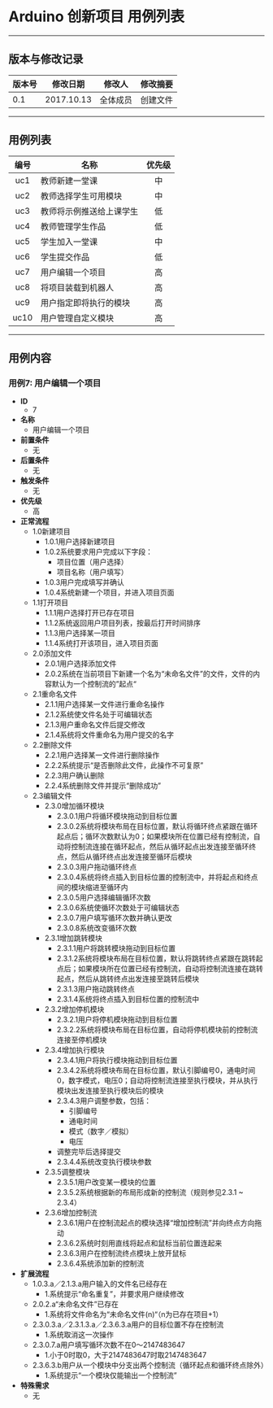 # Arduino 创新项目 用例列表

---

## 版本与修改记录
|版本号|修改日期|修改人|修改摘要
|---|---|---|---|
0.1|2017.10.13|全体成员|创建文件
---

## 用例列表
|编号|名称|优先级|
|:---:|---|:---:|
|uc1| 教师新建一堂课|中
| uc2| 教师选择学生可用模块|中
| uc3| 教师将示例推送给上课学生|低
| uc4| 教师管理学生作品|低
| uc5| 学生加入一堂课|中
|uc6 |学生提交作品|低
| uc7| 用户编辑一个项目|高
| uc8| 将项目装载到机器人|高
| uc9| 用户指定即将执行的模块|高
| uc10| 用户管理自定义模块|高

---

## 用例内容

### 用例7: 用户编辑一个项目
- **ID**
    - 7
- **名称**
    - 用户编辑一个项目
- **前置条件**
    - 无
- **后置条件**
    - 无
- **触发条件**
    - 无
- **优先级**
    - 高
- **正常流程**
    - 1.0新建项目
        - 1.0.1用户选择新建项目
        - 1.0.2系统要求用户完成以下字段：
            - 项目位置（用户选择）
            - 项目名称（用户填写）
        - 1.0.3用户完成填写并确认
        - 1.0.4系统新建一个项目，并进入项目页面
    - 1.1打开项目
        - 1.1.1用户选择打开已存在项目
        - 1.1.2系统返回用户项目列表，按最后打开时间排序
        - 1.1.3用户选择某一项目
        - 1.1.4系统打开该项目，进入项目页面
    - 2.0添加文件
        - 2.0.1用户选择添加文件
        - 2.0.2系统在当前项目下新建一个名为“未命名文件”的文件，文件的内容默认为一个控制流的”起点“
    - 2.1重命名文件
        - 2.1.1用户选择某一文件进行重命名操作
        - 2.1.2系统使文件名处于可编辑状态
        - 2.1.3用户重命名文件后提交修改
        - 2.1.4系统将文件重命名为用户提交的名字
    - 2.2删除文件
        - 2.2.1用户选择某一文件进行删除操作
        - 2.2.2系统提示“是否删除此文件，此操作不可复原”
        - 2.2.3用户确认删除
        - 2.2.4系统删除文件并提示“删除成功”
    - 2.3编辑文件
        - 2.3.0增加循环模块
            - 2.3.0.1用户将循环模块拖动到目标位置
            - 2.3.0.2系统将模块布局在目标位置，默认将循环终点紧跟在循环起点后；循环次数默认为0；如果模块所在位置已经有控制流，自动将控制流连接在循环起点，然后从循环起点出发连接至循环终点，然后从循环终点出发连接至循环后模块
            - 2.3.0.3用户拖动循环终点
            - 2.3.0.4系统将终点插入到目标位置的控制流中，并将起点和终点间的模块缩进至循环内
            - 2.3.0.5用户选择编辑循环次数
            - 2.3.0.6系统使循环次数处于可编辑状态
            - 2.3.0.7用户填写循环次数并确认更改
            - 2.3.0.8系统改变循环次数
        - 2.3.1增加跳转模块
            - 2.3.1.1用户将跳转模块拖动到目标位置
            - 2.3.1.2系统将模块布局在目标位置，默认将跳转终点紧跟在跳转起点后；如果模块所在位置已经有控制流，自动将控制流连接在跳转起点，然后从跳转终点出发连接至跳转后模块
            - 2.3.1.3用户拖动跳转终点
            - 2.3.1.4系统将终点插入到目标位置的控制流中
        - 2.3.2增加停机模块
            - 2.3.2.1用户将停机模块拖动到目标位置
            - 2.3.2.2系统将模块布局在目标位置，自动将停机模块前的控制流连接至停机模块
        - 2.3.4增加执行模块
            - 2.3.4.1用户将执行模块拖动到目标位置
            - 2.3.4.2系统将模块布局在目标位置，默认引脚编号0，通电时间0，数字模式，电压0；自动将控制流连接至执行模块，并从执行模块出发连接至执行模块后的模块
            - 2.3.4.3用户调整参数，包括：
                - 引脚编号
                - 通电时间
                - 模式（数字／模拟）
                - 电压
            - 调整完毕后选择提交
            - 2.3.4.4系统改变执行模块参数
        - 2.3.5调整模块
            - 2.3.5.1用户改变某一模块的位置
            - 2.3.5.2系统根据新的布局形成新的控制流（规则参见2.3.1 ~ 2.3.4）
        - 2.3.6增加控制流
            - 2.3.6.1用户在控制流起点的模块选择“增加控制流”并向终点方向拖动
            - 2.3.6.2系统时刻用直线将起点和鼠标当前位置连起来
            - 2.3.6.3用户在控制流终点模块上放开鼠标
            - 2.3.6.4系统添加新的控制流
- **扩展流程**
    - 1.0.3.a／2.1.3.a用户输入的文件名已经存在
        - 1.系统提示“命名重复”，并要求用户继续修改
    - 2.0.2.a“未命名文件”已存在
        - 1.系统将文件命名为“未命名文件(n)“（n为已存在项目+1）
    - 2.3.0.3.a／2.3.1.3.a／2.3.6.3.a用户的目标位置不存在控制流
        - 1.系统取消这一次操作
    - 2.3.0.7.a用户填写循环次数不在0～2147483647
        - 1.小于0时取0，大于2147483647时取2147483647
    - 2.3.6.3.b用户从一个模块中分支出两个控制流（循环起点和循环终点除外）
        - 1.系统提示“一个模块仅能输出一个控制流”
- **特殊需求**
    - 无







